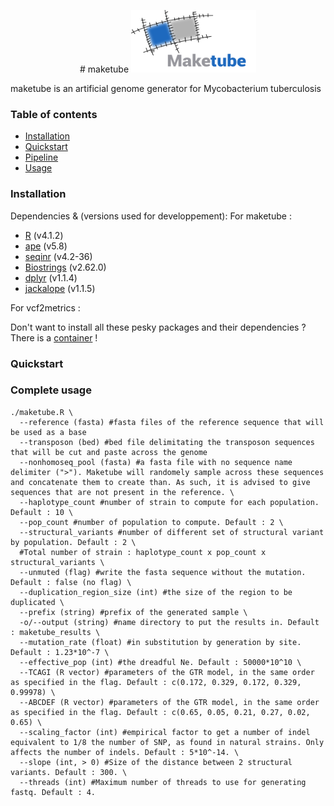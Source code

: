 
<p align="center">
# maketube
<img src="/maketube_logo.png" width="200" height="100">
</p>

maketube is an artificial genome generator for Mycobacterium tuberculosis

### Table of contents

<!--ts-->
   * [Installation](#install)
   * [Quickstart](#quickstart)
   * [Pipeline](#pipeline)
   * [Usage](#usage)

### <a name="install"></a>Installation

Dependencies & (versions used for developpement):
For maketube :

- [R](https://www.r-project.org/) (v4.1.2)
- [ape](https://cran.r-project.org/web/packages/ape/index.html) (v5.8)
- [seqinr](https://cran.r-project.org/web/packages/seqinr/index.html) (v4.2-36)
- [Biostrings](https://bioconductor.org/packages/release/bioc/html/Biostrings.html) (v2.62.0)
- [dplyr](https://cran.r-project.org/web/packages/dplyr/index.html) (v1.1.4)
- [jackalope](https://cran.r-project.org/web/packages/jackalope/index.html) (v1.1.5)

For vcf2metrics :

Don't want to install all these pesky packages and their dependencies ? There is a [container](https://hub.docker.com/r/alemeur/maketube) !



### <a name="quickstart"></a>Quickstart


### <a name="usage"></a>Complete usage
```
./maketube.R \
  --reference (fasta) #fasta files of the reference sequence that will be used as a base
  --transposon (bed) #bed file delimitating the transposon sequences that will be cut and paste across the genome
  --nonhomoseq_pool (fasta) #a fasta file with no sequence name delimiter (">"). Maketube will randomely sample across these sequences and concatenate them to create than. As such, it is advised to give sequences that are not present in the reference. \
  --haplotype_count #number of strain to compute for each population. Default : 10 \
  --pop_count #number of population to compute. Default : 2 \
  --structural_variants #number of different set of structural variant by population. Default : 2 \
  #Total number of strain : haplotype_count x pop_count x structural_variants \
  --unmuted (flag) #write the fasta sequence without the mutation. Default : false (no flag) \
  --duplication_region_size (int) #the size of the region to be duplicated \
  --prefix (string) #prefix of the generated sample \
  -o/--output (string) #name directory to put the results in. Default : maketube_results \
  --mutation_rate (float) #in substitution by generation by site. Default : 1.23*10^-7 \
  --effective_pop (int) #the dreadful Ne. Default : 50000*10^10 \
  --TCAGI (R vector) #parameters of the GTR model, in the same order as specified in the flag. Default : c(0.172, 0.329, 0.172, 0.329, 0.99978) \
  --ABCDEF (R vector) #parameters of the GTR model, in the same order as specified in the flag. Default : c(0.65, 0.05, 0.21, 0.27, 0.02, 0.65) \
  --scaling_factor (int) #empirical factor to get a number of indel equivalent to 1/8 the number of SNP, as found in natural strains. Only affects the number of indels. Default : 5*10^-14. \
  --slope (int, > 0) #Size of the distance between 2 structural variants. Default : 300. \
  --threads (int) #Maximum number of threads to use for generating fastq. Default : 4.
```
